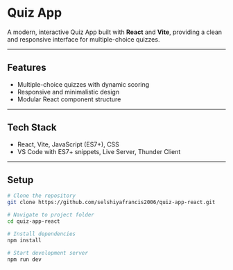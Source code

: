 # Quiz App

A modern, interactive Quiz App built with **React** and **Vite**, providing a clean and responsive interface for multiple-choice quizzes.

---

## Features
- Multiple-choice quizzes with dynamic scoring
- Responsive and minimalistic design
- Modular React component structure

---

## Tech Stack
- React, Vite, JavaScript (ES7+), CSS
- VS Code with ES7+ snippets, Live Server, Thunder Client

---

## Setup

```bash
# Clone the repository
git clone https://github.com/selshiyafrancis2006/quiz-app-react.git

# Navigate to project folder
cd quiz-app-react

# Install dependencies
npm install

# Start development server
npm run dev
